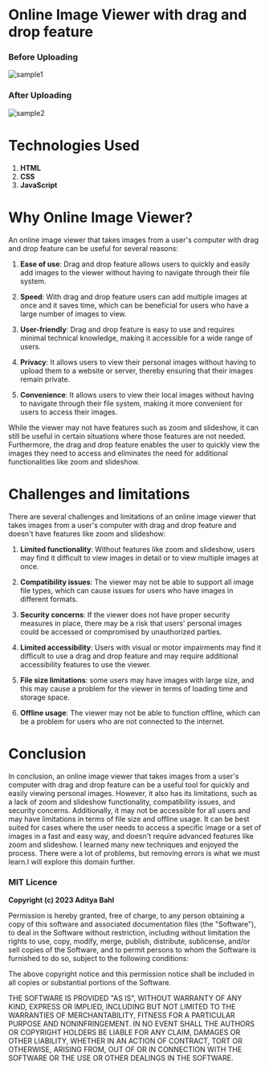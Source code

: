 # Online Image Viewer with drag and drop feature

### Before Uploading

![sample1](https://user-images.githubusercontent.com/90335449/212975523-66b15345-780a-45c1-8509-d1ac5fefc3b5.png)

### After Uploading

![sample2](https://user-images.githubusercontent.com/90335449/212975605-c16f2452-0186-4e26-ab44-5b41256b7958.png)

# Technologies Used

1. **HTML**
2. **CSS**
3. **JavaScript**

# Why Online Image Viewer?

An online image viewer that takes images from a user's computer with drag and drop feature can be useful for several reasons:

1. **Ease of use**: Drag and drop feature allows users to quickly and easily add images to the viewer without having to navigate through their file system.

2. **Speed**: With drag and drop feature users can add multiple images at once and it saves time, which can be beneficial for users who have a large number of images to view.

3. **User-friendly**: Drag and drop feature is easy to use and requires minimal technical knowledge, making it accessible for a wide range of users.

4. **Privacy**: It allows users to view their personal images without having to upload them to a website or server, thereby ensuring that their images remain private.

5. **Convenience**: It allows users to view their local images without having to navigate through their file system, making it more convenient for users to access their images.

While the viewer may not have features such as zoom and slideshow, it can still be useful in certain situations where those features are not needed. Furthermore, the drag and drop feature enables the user to quickly view the images they need to access and eliminates the need for additional functionalities like zoom and slideshow.

# Challenges and limitations

There are several challenges and limitations of an online image viewer that takes images from a user's computer with drag and drop feature and doesn't have features like zoom and slideshow:

1. **Limited functionality**: Without features like zoom and slideshow, users may find it difficult to view images in detail or to view multiple images at once.

2. **Compatibility issues**: The viewer may not be able to support all image file types, which can cause issues for users who have images in different formats.

3. **Security concerns**: If the viewer does not have proper security measures in place, there may be a risk that users' personal images could be accessed or compromised by unauthorized parties.

4. **Limited accessibility**: Users with visual or motor impairments may find it difficult to use a drag and drop feature and may require additional accessibility features to use the viewer.

5. **File size limitations**: some users may have images with large size, and this may cause a problem for the viewer in terms of loading time and storage space.

6. **Offline usage**: The viewer may not be able to function offline, which can be a problem for users who are not connected to the internet.

# Conclusion

In conclusion, an online image viewer that takes images from a user's computer with drag and drop feature can be a useful tool for quickly and easily viewing personal images. However, it also has its limitations, such as a lack of zoom and slideshow functionality, compatibility issues, and security concerns. Additionally, it may not be accessible for all users and may have limitations in terms of file size and offline usage. It can be best suited for cases where the user needs to access a specific image or a set of images in a fast and easy way, and doesn't require advanced features like zoom and slideshow.
I learned many new techniques and enjoyed the process. There were a lot of problems, but removing errors is what we must learn.I will explore this domain further.

### MIT Licence

**Copyright (c) 2023 Aditya Bahl**

Permission is hereby granted, free of charge, to any person obtaining a copy of this software and associated documentation files (the "Software"), to deal in the Software without restriction, including without limitation the rights to use, copy, modify, merge, publish, distribute, sublicense, and/or sell copies of the Software, and to permit persons to whom the Software is furnished to do so, subject to the following conditions:

The above copyright notice and this permission notice shall be included in all copies or substantial portions of the Software.

THE SOFTWARE IS PROVIDED "AS IS", WITHOUT WARRANTY OF ANY KIND, EXPRESS OR IMPLIED, INCLUDING BUT NOT LIMITED TO THE WARRANTIES OF MERCHANTABILITY, FITNESS FOR A PARTICULAR PURPOSE AND NONINFRINGEMENT. IN NO EVENT SHALL THE AUTHORS OR COPYRIGHT HOLDERS BE LIABLE FOR ANY CLAIM, DAMAGES OR OTHER LIABILITY, WHETHER IN AN ACTION OF CONTRACT, TORT OR OTHERWISE, ARISING FROM, OUT OF OR IN CONNECTION WITH THE SOFTWARE OR THE USE OR OTHER DEALINGS IN THE SOFTWARE.
